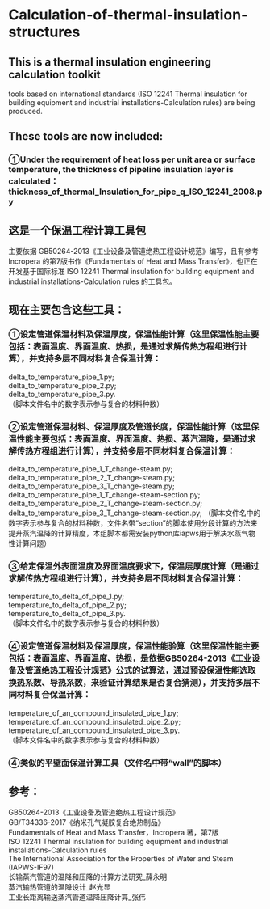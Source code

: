 # Calculation-of-thermal-insulation-structures
## This is a thermal insulation engineering calculation toolkit
tools based on international standards (ISO 12241 Thermal insulation for building equipment and industrial installations-Calculation rules) are being produced.
## These tools are now included:
### ①Under the requirement of heat loss per unit area or surface temperature, the thickness of pipeline insulation layer is calculated：thickness_of_thermal_Insulation_for_pipe_q_ISO_12241_2008.py

## 这是一个保温工程计算工具包
主要依据 GB50264-2013《工业设备及管道绝热工程设计规范》编写，且有参考 Incropera 的第7版书作《Fundamentals of Heat and Mass Transfer》，也正在开发基于国际标准 ISO 12241 Thermal insulation for building equipment and industrial installations-Calculation rules 的工具包。
## 现在主要包含这些工具：
### ①设定管道保温材料及保温厚度，保温性能计算（这里保温性能主要包括：表面温度、界面温度、热损，是通过求解传热方程组进行计算），并支持多层不同材料复合保温计算：
delta_to_temperature_pipe_1.py;  
delta_to_temperature_pipe_2.py;  
delta_to_temperature_pipe_3.py.  
（脚本文件名中的数字表示参与复合的材料种数）  
### ②设定管道保温材料、保温厚度及管道长度，保温性能计算（这里保温性能主要包括：表面温度、界面温度、热损、蒸汽温降，是通过求解传热方程组进行计算），并支持多层不同材料复合保温计算：
delta_to_temperature_pipe_1_T_change-steam.py;  
delta_to_temperature_pipe_2_T_change-steam.py;  
delta_to_temperature_pipe_3_T_change-steam.py;
delta_to_temperature_pipe_1_T_change-steam-section.py;  
delta_to_temperature_pipe_2_T_change-steam-section.py;  
delta_to_temperature_pipe_3_T_change-steam-section.py;
（脚本文件名中的数字表示参与复合的材料种数，文件名带“section”的脚本使用分段计算的方法来提升蒸汽温降的计算精度，本组脚本都需安装python库iapws用于解决水蒸气物性计算问题）  
### ③给定保温外表面温度及界面温度要求下，保温层厚度计算（是通过求解传热方程组进行计算），并支持多层不同材料复合保温计算：
temperature_to_delta_of_pipe_1.py;  
temperature_to_delta_of_pipe_2.py;  
temperature_to_delta_of_pipe_3.py.  
（脚本文件名中的数字表示参与复合的材料种数）  
### ④设定管道保温材料及保温厚度，保温性能验算（这里保温性能主要包括：表面温度、界面温度、热损，是依据GB50264-2013《工业设备及管道绝热工程设计规范》公式的试算法，通过预设保温性能选取换热系数、导热系数，来验证计算结果是否复合猜测），并支持多层不同材料复合保温计算：
temperature_of_an_compound_insulated_pipe_1.py;  
temperature_of_an_compound_insulated_pipe_2.py;  
temperature_of_an_compound_insulated_pipe_3.py.  
（脚本文件名中的数字表示参与复合的材料种数）  
### ④类似的平壁面保温计算工具（文件名中带“wall”的脚本）
## 参考：
GB50264-2013《工业设备及管道绝热工程设计规范》  
GB/T34336-2017《纳米孔气凝胶复合绝热制品》  
Fundamentals of Heat and Mass Transfer，Incropera 著，第7版  
ISO 12241 Thermal insulation for building equipment and industrial installations-Calculation rules  
The International Association for the Properties of Water and Steam (IAPWS-IF97)  
长输蒸汽管道的温降和压降的计算方法研究_薛永明  
蒸汽输热管道的温降设计_赵光显  
工业长距离输送蒸汽管道温降压降计算_张伟  
